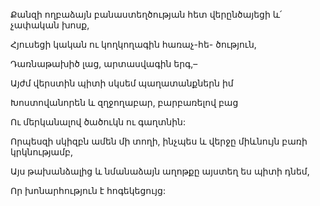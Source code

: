 Քանզի ողբաձայն բանաստեղծության հետ վերընծայեցի և՛ չափական խոսք,


Հյուսեցի կական ու կողկողագին հառաչ-հե- ծություն,


Դառնաթախիծ լաց, արտասվագին երգ,–


Այժմ վերստին պիտի սկսեմ պաղատանքներն իմ


Խոստովանորեն և զղջողաբար, բարբառելով բաց


Ու մերկանալով ծածուկն ու գաղտնին:


Որպեսզի սկիզբն ամեն մի տողի, ինչպես և վերջը միևնույն բառի կրկնությամբ,


Այս թախանձալից և նմանաձայն աղոթքը այստեղ ես պիտի դնեմ,


Որ խոնարհություն է հոգեկեցույց: